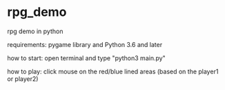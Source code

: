 # rpg_demo
rpg demo in python

requirements: pygame library and Python 3.6 and later

how to start: open terminal and type "python3 main.py"

how to play: click mouse on the red/blue lined areas (based on the player1 or player2)
